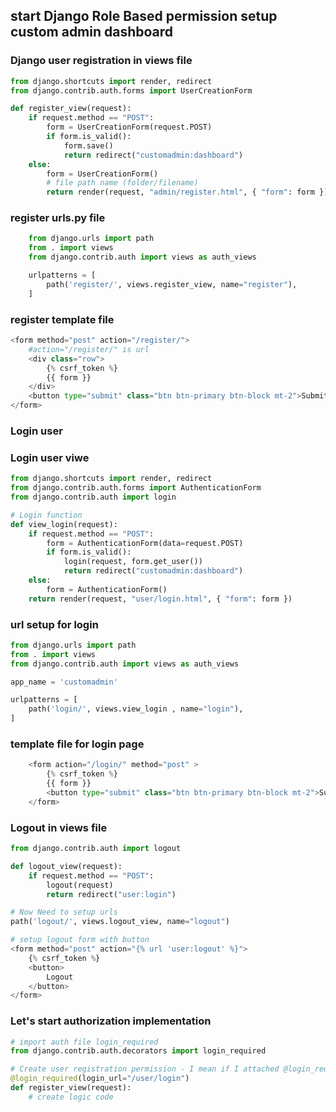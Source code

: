 ## start Django Role Based permission setup custom admin dashboard

### Django user registration in views file
```python
from django.shortcuts import render, redirect 
from django.contrib.auth.forms import UserCreationForm 

def register_view(request):
    if request.method == "POST":
        form = UserCreationForm(request.POST)
        if form.is_valid():
            form.save()
            return redirect("customadmin:dashboard")
    else:
        form = UserCreationForm()
        # file path name (folder/filename)
        return render(request, "admin/register.html", { "form": form })
```

### register urls.py file
```python
    from django.urls import path
    from . import views
    from django.contrib.auth import views as auth_views

    urlpatterns = [
        path('register/', views.register_view, name="register"),
    ]
```

### register template file
```python
<form method="post" action="/register/">
    #action="/register/" is url 
    <div class="row">
        {% csrf_token %}
        {{ form }} 
    </div>
    <button type="submit" class="btn btn-primary btn-block mt-2">Submit</button>
</form>
```
### Login user 
    
### Login user viwe
```python
from django.shortcuts import render, redirect
from django.contrib.auth.forms import AuthenticationForm
from django.contrib.auth import login

# Login function
def view_login(request):
    if request.method == "POST":
        form = AuthenticationForm(data=request.POST)
        if form.is_valid():
            login(request, form.get_user())
            return redirect("customadmin:dashboard")
    else: 
        form = AuthenticationForm()
    return render(request, "user/login.html", { "form": form })
```

### url setup for login
```python
from django.urls import path
from . import views
from django.contrib.auth import views as auth_views

app_name = 'customadmin'

urlpatterns = [
    path('login/', views.view_login , name="login"),
]
```

### template file for login page
```python
    <form action="/login/" method="post" >
        {% csrf_token %}
        {{ form }} 
        <button type="submit" class="btn btn-primary btn-block mt-2">Submit</button>
    </form>
```

### Logout in views file
```python
from django.contrib.auth import logout

def logout_view(request):
    if request.method == "POST":
        logout(request)
        return redirect("user:login")

# Now Need to setup urls
path('logout/', views.logout_view, name="logout")

# setup logout form with button
<form method="post" action="{% url 'user:logout' %}">
    {% csrf_token %}
    <button>
        Logout
    </button>
</form>
```

### Let's start authorization implementation
```python
# import auth file login_required
from django.contrib.auth.decorators import login_required

# Create user registration permission - I mean if I attached @login_required then user must be login to create
@login_required(login_url="/user/login")
def register_view(request):
    # create logic code
```
